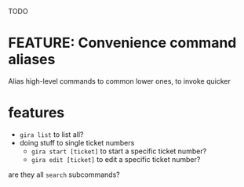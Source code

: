 TODO
# FEATURE: Convenience command aliases

Alias high-level commands to common lower ones, to invoke quicker

# features

* `gira list` to list all?
* doing stuff to single ticket numbers
    * `gira start [ticket]` to start a specific ticket number?
    * `gira edit [ticket]` to edit a specific ticket number?

are they all `search` subcommands?
